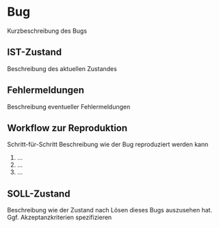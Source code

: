 # Bug

Kurzbeschreibung des Bugs

## IST-Zustand

Beschreibung des aktuellen Zustandes

## Fehlermeldungen

Beschreibung eventueller Fehlermeldungen

## Workflow zur Reproduktion

Schritt-für-Schritt Beschreibung wie der Bug reproduziert werden kann

1. ...
2. ...
3. ...

## SOLL-Zustand

Beschreibung wie der Zustand nach Lösen dieses Bugs auszusehen hat. Ggf. Akzeptanzkriterien spezifizieren
